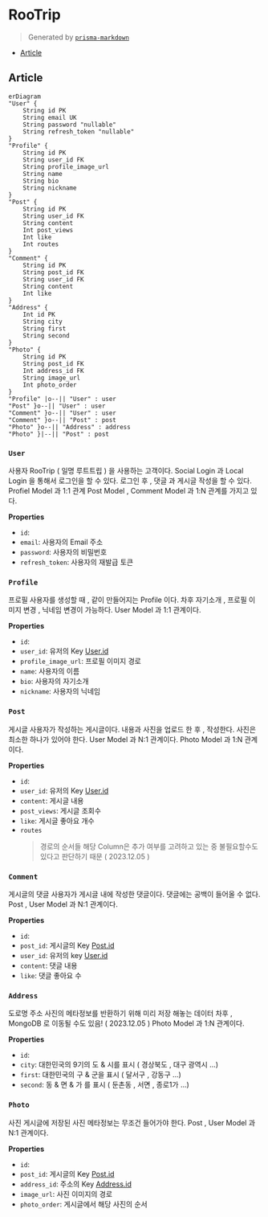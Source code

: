 # RooTrip
> Generated by [`prisma-markdown`](https://github.com/samchon/prisma-markdown)

- [Article](#Article)

## Article
```mermaid
erDiagram
"User" {
    String id PK
    String email UK
    String password "nullable"
    String refresh_token "nullable"
}
"Profile" {
    String id PK
    String user_id FK
    String profile_image_url
    String name
    String bio
    String nickname
}
"Post" {
    String id PK
    String user_id FK
    String content
    Int post_views
    Int like
    Int routes
}
"Comment" {
    String id PK
    String post_id FK
    String user_id FK
    String content
    Int like
}
"Address" {
    Int id PK
    String city
    String first
    String second
}
"Photo" {
    String id PK
    String post_id FK
    Int address_id FK
    String image_url
    Int photo_order
}
"Profile" |o--|| "User" : user
"Post" }o--|| "User" : user
"Comment" }o--|| "User" : user
"Comment" }o--|| "Post" : post
"Photo" }o--|| "Address" : address
"Photo" }|--|| "Post" : post
```

### `User`
사용자
RooTrip ( 일명 루트트립 ) 을 사용하는 고객이다.
Social Login 과 Local Login 을 통해서 로그인을 할 수 있다.
로그인 후 , 댓글 과 게시글 작성을 할 수 있다.
Profiel Model 과 1:1 관계
Post Model , Comment Model 과 1:N 관계를 가지고 있다.

**Properties**
  - `id`: 
  - `email`: 사용자의 Email 주소
  - `password`: 사용자의 비밀번호
  - `refresh_token`: 사용자의 재발급 토큰

### `Profile`
프로필
사용자를 생성할 때 , 같이 만들어지는 Profile 이다.
차후
자기소개 , 프로필 이미지 변경 , 닉네임 변경이 가능하다.
User Model 과 1:1 관계이다.

**Properties**
  - `id`: 
  - `user_id`: 유저의 Key [User.id](#User)
  - `profile_image_url`: 프로필 이미지 경로
  - `name`: 사용자의 이름
  - `bio`: 사용자의 자기소개
  - `nickname`: 사용자의 닉네임

### `Post`
게시글
사용자가 작성하는 게시글이다.
내용과 사진을 업로드 한 후 , 작성한다.
사진은 최소한 하나가 있어야 한다.
User Model 과 N:1 관계이다.
Photo Model 과 1:N 관계이다.

**Properties**
  - `id`: 
  - `user_id`: 유저의 Key [User.id](#User)
  - `content`: 게시글 내용
  - `post_views`: 게시글 조회수
  - `like`: 게시글 좋아요 개수
  - `routes`
    > 경로의 순서들
    > 해당 Column은 추가 여부를 고려하고 있는 중
    > 불필요할수도 있다고 판단하기 때문 ( 2023.12.05 )

### `Comment`
게시글의 댓글
사용자가 게시글 내에 작성한 댓글이다.
댓글에는 공백이 들어올 수 없다.
Post , User Model 과 N:1 관계이다.

**Properties**
  - `id`: 
  - `post_id`: 게시글의 Key [Post.id](#Post)
  - `user_id`: 유저의 key [User.id](#User)
  - `content`: 댓글 내용
  - `like`: 댓글 좋아요 수

### `Address`
도로명 주소
사진의 메타정보를 반환하기 위해 미리 저장 해놓는 데이터
차후 , MongoDB 로 이동될 수도 있음! ( 2023.12.05 )
Photo Model 과 1:N 관계이다.

**Properties**
  - `id`: 
  - `city`: 대한민국의 9기의 도 & 시를 표시 ( 경상북도 , 대구 광역시 ...)
  - `first`: 대한민국의 구 & 군을 표시 ( 달서구 , 강동구 ...)
  - `second`: 동 & 면 & 가 를 표시 ( 둔촌동 , 서면 , 종로1가 ...)

### `Photo`
사진
게시글에 저장된 사진
메타정보는 무조건 들어가야 한다.
Post , User Model 과 N:1 관계이다.

**Properties**
  - `id`: 
  - `post_id`: 게시글의 Key [Post.id](#Post)
  - `address_id`: 주소의 Key [Address.id](#Address)
  - `image_url`: 사진 이미지의 경로
  - `photo_order`: 게시글에서 해당 사진의 순서
